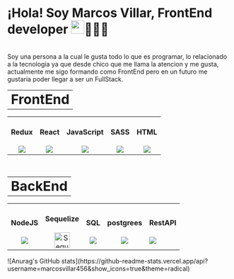 <h1>
    ¡Hola!  Soy Marcos Villar, FrontEnd developer   <img 
     src="https://user-images.githubusercontent.com/42378118/110234147-e3259600-7f4e-11eb-95be-0c4047144dea.gif"
      width="30"  
    />👨🏻‍💻
</h1>
<br/>
Soy una persona a la cual le gusta todo lo que es programar, lo relacionado a la tecnologia ya que desde chico que me llama la atencion y me gusta, actualmente me sigo formando como FrontEnd pero en un futuro me gustaria poder llegar a ser un FullStack.

<table border="0" align="center">
 <td><b style="font-size:30px">FrontEnd</b></td>
 </table>
<table border="0" align="center">
 <tr>
 </tr>
    <td align="center">
      <h4>Redux</h4>
      <img src="https://img.icons8.com/color/35/000000/redux.png"/>  
    </td>
    <td align="center">
      <h4>React</h4>
     <img src="https://img.icons8.com/office/35/000000/react.png"/>  
    </td>
    <td align="center">
      <h4 >JavaScript</h4>
      <img src="https://img.icons8.com/color/35/000000/javascript--v1.png"/>
    </td>
    <td align="center">
      <h4>SASS</h4>
      <img src="https://img.icons8.com/color/35/000000/sass.png"/>
    </td>
    <td align="center">
      <h4>HTML</h4>
      <img src="https://img.icons8.com/color/35/000000/html-5--v1.png"/>
    </td>
</table>

<br/>

<table border="0" align="center">
 <td><b style="font-size:30px">BackEnd</b></td>
 </table>
<table border="0" align="center">
 <tr>
 </tr>
    <td align="center">
      <h4>NodeJS</h4>
      <img src="https://img.icons8.com/color/35/000000/nodejs.png"/>
    </td>
    <td align="center">
      <h4>Sequelize</h4>
      <img src="https://cdn.iconscout.com/icon/free/png-256/sequelize-1175001.png" srcset="https://cdn.iconscout.com/icon/free/png-512/sequelize-1175001.png 2x" alt="Sequelize Flat Icon" width="35">
    </td>
    <td align="center">
      <h4>SQL</h4>
      <img src="https://img.icons8.com/office/35/000000/database-export.png"/> 
    </td>
    <td align="center">
      <h4>postgrees</h4>
      <img src="https://img.icons8.com/color/35/000000/postgreesql.png"/>
    </td>
    <td >
      <h4>RestAPI</h4>
      <img src="https://img.icons8.com/dusk/35/000000/api-settings.png"/>
    </td>
</table>
        ![Anurag's GitHub
        stats](https://github-readme-stats.vercel.app/api?username=marcosvillar456&show_icons=true&theme=radical)

